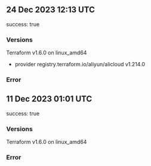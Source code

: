 ## 24 Dec 2023 12:13 UTC

success: true

### Versions

Terraform v1.6.0
on linux_amd64
+ provider registry.terraform.io/aliyun/alicloud v1.214.0

### Error



## 11 Dec 2023 01:01 UTC

success: true

### Versions

Terraform v1.6.0 on linux_amd64

### Error




